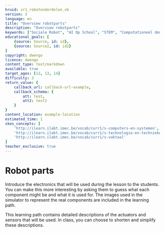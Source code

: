 ```yaml
---
hruid: sr1_robotonderdelen_vb
version: 3
language: en
title: "Overview robotparts"
description: "Overview robotparts"
keywords: ["Sociale Robot", "AI Op School", "STEM", "Computationeel denken", "Grafisch programmeren"]
educational_goals: [
    {source: Source, id: id}, 
    {source: Source2, id: id2}
]
copyright: dwengo
licence: dwengo
content_type: text/markdown
available: true
target_ages: [12, 13, 14]
difficulty: 3
return_value: {
    callback_url: callback-url-example,
    callback_schema: {
        att: test,
        att2: test2
    }
}
content_location: example-location
estimated_time: 1
skos_concepts: [
    'http://ilearn.ilabt.imec.be/vocab/curr1/s-computers-en-systemen', 
    'http://ilearn.ilabt.imec.be/vocab/curr1/s-technologie-en-technieken', 
    'http://ilearn.ilabt.imec.be/vocab/curr1/s-vaktaal'
]
teacher_exclusive: true
---
```

# Robot parts
Introduce the electronics that will be used during the lesson to the students. You can make this more interesting by asking them to guess what each component might be and what it is used for. The images used in the simulator to represent the real components are included in the learning path.

This learning path contains detailed descriptions of the actuators and sensors that will be used. In class, you can choose to shorten and simplify these descriptions.